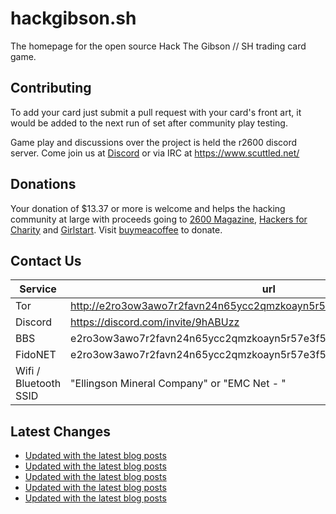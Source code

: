 # hackgibson.sh
The homepage for the open source Hack The Gibson // SH trading card game.


## Contributing

To add your card just submit a pull request with your card's front art, it would be added to the next run of set after community play testing.

Game play and discussions over the project is held the r2600 discord server. Come join us at [Discord](https://discord.com/invite/9hABUzz) or via IRC at https://www.scuttled.net/


## Donations

Your donation of $13.37 or more is welcome and helps the hacking community at large with proceeds going to [2600 Magazine](https://2600.com/), [Hackers for Charity](https://hackersforcharity.org) and [Girlstart](https://girlstart.org).  Visit [buymeacoffee](https://www.buymeacoffee.com/hackgibson.sh) to donate.


## Contact Us

Service | url
-|-
Tor | http://e2ro3ow3awo7r2favn24n65ycc2qmzkoayn5r57e3f56nvjwdcgg32ad.onion
Discord | https://discord.com/invite/9hABUzz
BBS | e2ro3ow3awo7r2favn24n65ycc2qmzkoayn5r57e3f56nvjwdcgg32ad.onion:23
FidoNET | e2ro3ow3awo7r2favn24n65ycc2qmzkoayn5r57e3f56nvjwdcgg32ad.onion:24554
Wifi / Bluetooth SSID | "Ellingson Mineral Company" or "EMC Net - <fidonet address>"

## Latest Changes
<!-- BLOG-POST-LIST:START -->
- [Updated with the latest blog posts](https://github.com/DFW2600/hackgibson.sh/commit/eae9db46dce4d82363114b068b53cfa9903aa676)
- [Updated with the latest blog posts](https://github.com/DFW2600/hackgibson.sh/commit/ea533f9c6c9a2dc542f5861c46dd1951a7cb0c26)
- [Updated with the latest blog posts](https://github.com/DFW2600/hackgibson.sh/commit/e8d37342dd981e735d3a56b4dbf6dd8cc9971d0e)
- [Updated with the latest blog posts](https://github.com/DFW2600/hackgibson.sh/commit/9fbece92cb720e42dfacbab680951f5e09e886f8)
- [Updated with the latest blog posts](https://github.com/DFW2600/hackgibson.sh/commit/11ccb8e01dc62ec82ff31c04d617f52735a3d5d6)
<!-- BLOG-POST-LIST:END -->

